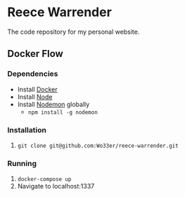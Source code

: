 # Reece Warrender

The code repository for my personal website.

## Docker Flow

### Dependencies

* Install [Docker](https://docs.docker.com/install/)
* Install [Node](http://nodejs.org/)
* Install [Nodemon](https://nodemon.io/) globally
    * `npm install -g nodemon`

### Installation

1. `git clone git@github.com:Wo33er/reece-warrender.git`

### Running

1. `docker-compose up`
2. Navigate to localhost:1337
